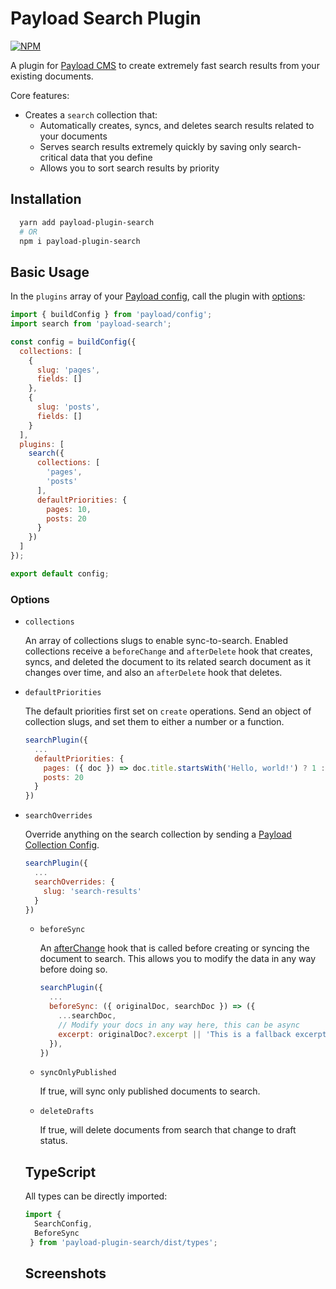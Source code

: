 # Payload Search Plugin

[![NPM](https://img.shields.io/npm/v/payload-plugin-search)](https://www.npmjs.com/package/payload-plugin-search)

A plugin for [Payload CMS](https://github.com/payloadcms/payload) to create extremely fast search results from your existing documents.

Core features:
  - Creates a `search` collection that:
    - Automatically creates, syncs, and deletes search results related to your documents
    - Serves search results extremely quickly by saving only search-critical data that you define
    - Allows you to sort search results by priority

## Installation

```bash
  yarn add payload-plugin-search
  # OR
  npm i payload-plugin-search
```

## Basic Usage

In the `plugins` array of your [Payload config](https://payloadcms.com/docs/configuration/overview), call the plugin with [options](#options):

```js
import { buildConfig } from 'payload/config';
import search from 'payload-search';

const config = buildConfig({
  collections: [
    {
      slug: 'pages',
      fields: []
    },
    {
      slug: 'posts',
      fields: []
    }
  ],
  plugins: [
    search({
      collections: [
        'pages',
        'posts'
      ],
      defaultPriorities: {
        pages: 10,
        posts: 20
      }
    })
  ]
});

export default config;
```

### Options

- `collections`

    An array of collections slugs to enable sync-to-search. Enabled collections receive a `beforeChange` and `afterDelete` hook that creates, syncs, and deleted the document to its related search document as it changes over time, and also an `afterDelete` hook that deletes.

- `defaultPriorities`

    The default priorities first set on `create` operations. Send an object of collection slugs, and set them to either a number or a function.

    ```js
    searchPlugin({
      ...
      defaultPriorities: {
        pages: ({ doc }) => doc.title.startsWith('Hello, world!') ? 1 : 10,
        posts: 20
      }
    })

    ```

- `searchOverrides`

    Override anything on the search collection by sending a [Payload Collection Config](https://payloadcms.com/docs/configuration/collections).

    ```js
    searchPlugin({
      ...
      searchOverrides: {
        slug: 'search-results'
      }
    })
    ```

  - `beforeSync`

    An [afterChange]([afterChange](https://payloadcms.com/docs/hooks/globals#afterchange)) hook that is called before creating or syncing the document to search. This allows you to modify the data in any way before doing so.

    ```js
    searchPlugin({
      ...
      beforeSync: ({ originalDoc, searchDoc }) => ({
        ...searchDoc,
        // Modify your docs in any way here, this can be async
        excerpt: originalDoc?.excerpt || 'This is a fallback excerpt'
      }),
    })
    ```

  - `syncOnlyPublished`

    If true, will sync only published documents to search.

  - `deleteDrafts`

    If true, will delete documents from search that change to draft status.

  ## TypeScript

  All types can be directly imported:

  ```js
  import {
    SearchConfig,
    BeforeSync
   } from 'payload-plugin-search/dist/types';
  ```

  ## Screenshots

  <!-- ![screenshot 1](https://github.com/trouble/payload-plugin-search/blob/main/images/screenshot-1.jpg?raw=true) -->
